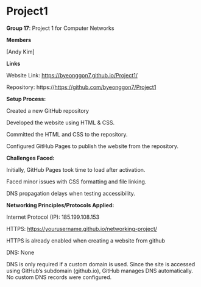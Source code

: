 # __Project1__
__Group 17__: Project 1 for Computer Networks

__Members__

[Andy Kim]

__Links__

Website Link: https://byeonggon7.github.io/Project1/

Repository: https://https://github.com/byeonggon7/Project1

__Setup Process:__

Created a new GitHub repository

Developed the website using HTML & CSS.

Committed the HTML and CSS to the repository.

Configured GitHub Pages to publish the website from the repository.

__Challenges Faced:__

Initially, GitHub Pages took time to load after activation.

Faced minor issues with CSS formatting and file linking.

DNS propagation delays when testing accessibility.

__Networking Principles/Protocols Applied:__

Internet Protocol (IP): 185.199.108.153

HTTPS: https://yourusername.github.io/networking-project/

HTTPS is already enabled when creating a website from github

DNS: None

DNS is only required if a custom domain is used. Since the site is accessed using GitHub’s subdomain (github.io), GitHub manages DNS automatically. No custom DNS records were configured.
